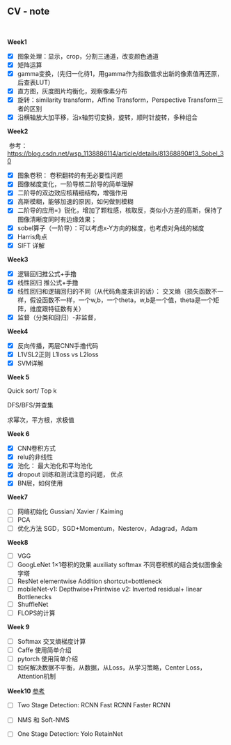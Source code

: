 ## CV - note

​                                                                                                                                                                                                                                                                                                                          

**Week1**

* [x] 图象处理：显示，crop，分割三通道，改变颜色通道
* [x] 矩阵运算
* [x] gamma变换，(先归一化待1，用gamma作为指数值求出新的像素值再还原，后查表LUT）
* [x] 直方图，灰度图片均衡化，观察像素分布
* [x] 旋转：similarity transform，Affine Transform，Perspective Transform三者的区别
* [x] 沿横轴放大加平移，沿x轴剪切变换，旋转，顺时针旋转，多种组合

**Week2**

​	参考：<https://blog.csdn.net/wsp_1138886114/article/details/81368890#13_Sobel_30>

* [x] 图象卷积： 卷积翻转的有无必要性问题
* [x] 图像梯度变化，一阶导核二阶导的简单理解
* [x] 二阶导的双边效应核精细结构，增强作用
* [x] 高斯模糊，能够加速的原因，如何做到模糊
* [x] 二阶导的应用=》锐化，增加了颗粒感，核取反，类似小方差的高斯，保持了图像清晰度同时有边缘效果；
* [x] sobel算子（一阶导）：可以考虑x-Y方向的梯度，也考虑对角线的梯度
* [x] Harris角点
* [x] SIFT 详解

**Week3**

* [x] 逻辑回归推公式+手撸
* [x] 线性回归 推公式+手撸
* [x] 线性回归和逻辑回归的不同（从代码角度来讲的话）： 交叉熵（损失函数不一样，假设函数不一样，一个w,b，一个theta，w,b是一个值，theta是一个矩阵，维度跟特征数有关）
* [x] 监督（分类和回归）-非监督， 

**Week4**

- [x] 反向传播，两层CNN手撸代码
- [x] L1VSL2正则   L1loss vs L2loss
- [x] SVM详解

**Week 5**

Quick sort/ Top k

DFS/BFS/并查集

求幂次，平方根，求极值

**Week 6**

- [x] CNN卷积方式
- [x] relu的非线性
- [x] 池化： 最大池化和平均池化
- [x] dropout  训练和测试注意的问题， 优点
- [x] BN层，如何使用

**Week7**

- [ ] 网络初始化 Gussian/ Xavier / Kaiming
- [ ] PCA
- [ ] 优化方法 SGD，SGD+Momentum，Nesterov，Adagrad，Adam

**Week8**

- [ ] VGG
- [ ] GoogLeNet  1×1卷积的效果 auxiliaty softmax 不同卷积核的结合类似图像金字塔
- [ ] ResNet elementwise Addition  shortcut=bottleneck
- [ ] mobileNet-v1: Depthwise+Printwise  v2: Inverted residual+ linear Bottlenecks
- [ ] ShuffleNet
- [ ] FLOPS的计算

**Week 9**

- [ ] Softmax 交叉熵梯度计算
- [ ] Caffe 使用简单介绍
- [ ] pytorch 使用简单介绍
- [ ] 如何解决数据不平衡，从数据，从Loss，从学习策略，Center Loss，Attention机制

**Week10** [参考](<https://imlogm.github.io/%E6%B7%B1%E5%BA%A6%E5%AD%A6%E4%B9%A0/rcnn/>)

- [ ] Two Stage Detection: RCNN Fast RCNN  Faster RCNN
- [ ] NMS 和 Soft-NMS
- [ ] One Stage Detection: Yolo  RetainNet

